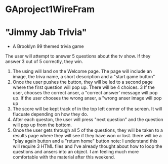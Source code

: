# GAproject1WireFram
# "Jimmy Jab Trivia"
- A Brooklyn 99 themed trivia game

The user will attempt to answer 5 questions about the tv show. If they answer 3 out of 5 correctly, they win. 

1. The using will land on the Welcome page. The page will include an image, the triva name, a short description and a "start game button" 
2. Once the user pushes the button, they will be led to a second page where the first question will pop up. There will be 4 choices. 
3 If the user, chooses the correct anser, a "correct answer' message will pop up. If the user chooses the wrong anser, a "wrong anser image will pop up
4. The score will be kept track of in the top left corner of the screen. It will flucuate depending on how they do. 
5. After each queston, the user will press "next question" and the question will pop up from the bottom. 
6. Once the user gets through all 5 of the questions, they will be taken to a results page where they will see if they have won or lost. there will be a "play again button and a "return home" button 
note: I understand this will require 3 HTML files and I've already thought about how to loop the questions and ansers into an object. I am feeling much more comfortable with the material after this weekend. 
